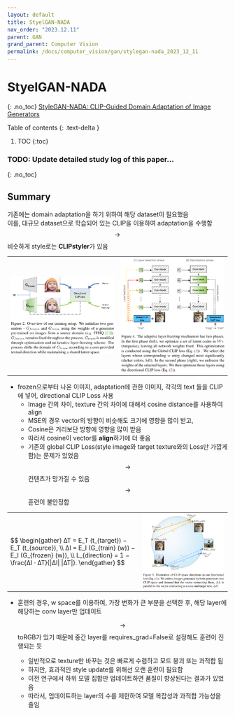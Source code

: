 ```yaml
---
layout: default
title: StyelGAN-NADA
nav_order: "2023.12.11"
parent: GAN
grand_parent: Computer Vision
permalink: /docs/computer_vision/gan/stylegan-nada_2023_12_11
---
```


# **StyelGAN-NADA**
{: .no_toc}
[StyleGAN-NADA: CLIP-Guided Domain Adaptation of Image Generators](https://stylegan-nada.github.io/)

Table of contents
{: .text-delta }
1. TOC
{:toc}

### **TODO**: Update detailed study log of this paper...
{: .no_toc}

## **Summary**
기존에는 domain adaptation을 하기 위하여 해당 dataset이 필요했음 <br>
이를, 대규모 dataset으로 학습되어 있는 CLIP을 이용하여 adaptation을 수행함 <br>
$$\rightarrow$$ 비슷하게 style로는 **CLIPstyler**가 있음
<table>
<tr>
<td style="width:50%">
<center><img src="/assets/images/cv/gan/stylegan-nada_fig1.jpg" width="100%" alt="Figure 1"></center>
</td>
<td>
<center><img src="/assets/images/cv/gan/stylegan-nada_fig2.jpg" width="100%" alt="Figure 2"></center>
</td>
</tr>
</table>

- frozen으로부터 나온 이미지, adaptation에 관한 이미지, 각각의 text 들을 CLIP에 넣어, directional CLIP Loss 사용
  - Image 간의 차이, texture 간의 차이에 대해서 cosine distance를 사용하여 align
  - MSE의 경우 vector의 방향이 비슷해도 크기에 영향을 많이 받고,
  - Cosine은 거리보단 방향에 영향을 많이 받음
  - 따라서 cosine이 vector를 **align**하기에 더 좋음
  - 기존의 global CLIP Loss(style image와 target texture와의 Loss만 가깝게 함)는 문제가 있었음
    $$\rightarrow$$ 컨텐츠가 망가질 수 있음 <br>
    $$\rightarrow$$ 훈련이 불안정함

<table>
<tr>
<td style="width:60%">
$$
\begin{gather}
∆T = E_T (t_{target}) − E_T (t_{source}),  \\
∆I = E_I (G_{train} (w)) − E_I (G_{frozen} (w)), \\
L_{direction} = 1 − \frac{∆I · ∆T}{|∆I| |∆T|}.
\end{gather}
$$
</td><td>
<center><img src="/assets/images/cv/gan/stylegan-nada_fig3.jpg" width="100%" alt="Figure 3"></center>
</td></tr>
</table>

- 훈련의 경우, w space를 이용하여, 가장 변화가 큰 부분을 선택한 후, 해당 layer에 해당하는 conv layer만 업데이트
    
    $$\rightarrow$$ toRGB가 있기 때문에 중간 layer를 requires_grad=False로 설정해도 훈련이 진행되는 듯
    
    - 일반적으로 texture만 바꾸는 것은 빠르게 수렴하고 모드 붕괴 또는 과적합 됨
    - 하지만, 효과적인 style update를 위해선 오랜 훈련이 필요함
    - 이전 연구에서 하위 모델 집합만 업데이트하면 품질이 향상된다는 결과가 있었음
    - 따라서, 업데이트하는 layer의 수를 제한하여 모델 복잡성과 과적합 가능성을 줄임